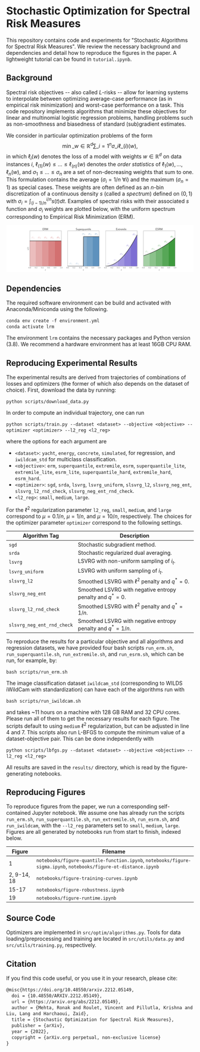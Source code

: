 # Stochastic Optimization for Spectral Risk Measures

This repository contains code and experiments for "Stochastic Algorithms for Spectral Risk Measures". We review the necessary background and dependencies and detail how to reproduce the figures in the paper. A lightweight tutorial can be found in `tutorial.ipynb`.

## Background

Spectral risk objectives -- also called $L$-risks -- allow for learning systems to interpolate between optimizing average-case performance (as in empirical risk minimization) and worst-case performance on a task. This code repository implements algorithms that minimize these objectives for linear and multinomial logistic regression problems, handling problems such as non-smoothness and biasedness of standard (sub)gradient estimates. 

We consider in particular optimization problems of the form
$$ \min\_{w \in \mathbb{R}^d} \sum\_{i=1}^n \sigma\_i \ell\_{(i)} (w), $$
in which $\ell_i(w)$ denotes the loss of a model with weights $w \in \mathbb{R}^d$ on data instances $i$, $\ell_{(1)}(w) \leq \ldots \leq \ell_{(n)}(w)$ denotes the *order statistics* of $\ell_1(w), \ldots, \ell_n(w)$, and $\sigma_1 \leq \ldots \leq \sigma_n$ are a set of non-decreasing weights that sum to one. This formulation contains the average $(\sigma_i = 1/n \ \forall i)$ and the maximum $(\sigma_n = 1)$ as special cases. These weights are often defined as an $n$-bin discretization of a continuous density $s$ (called a *spectrum*) defined on $(0, 1)$ with $\sigma_i = \int_{(i-1)/n}^{i/n} s(t) dt$. Examples of spectral risks with their associated $s$ function and $\sigma_i$ weights are plotted below, with the uniform spectrum corresponding to Empirical Risk Minimization (ERM).

![Sigmas](figures/sigma.png)

## Dependencies

The required software environment can be build and activated with Anaconda/Miniconda using the following.
```
conda env create -f environment.yml
conda activate lrm
```
The environment `lrm` contains the necessary packages and Python version (3.8). We recommend a hardware environment has at least 16GB CPU RAM.

## Reproducing Experimental Results

The experimental results are derived from trajectories of combinations of losses and optimizers (the former of which also depends on the dataset of choice). First, download the data by running:
```
python scripts/download_data.py
```
In order to compute an individual trajectory, one can run
```
python scripts/train.py --dataset <dataset> --objective <objective> --optimizer <optimizer> --l2_reg <l2_reg>
```
where the options for each argument are
- `<dataset>`: `yacht`, `energy`, `concrete`, `simulated`, for regression, and `iwildcam_std` for multiclass classification.
- `<objective>`: `erm`, `superquantile`, `extremile`, `esrm`, `superquantile_lite`, `extremile_lite`, `esrm_lite`, `superquantile_hard`, `extremile_hard`, `esrm_hard`.
- `<optimizer>`: `sgd`, `srda`, `lsvrg`, `lsvrg_uniform`, `slsvrg_l2`, `slsvrg_neg_ent`, `slsvrg_l2_rnd_check`, `slsvrg_neg_ent_rnd_check`.
- `<l2_reg>`: `small`, `medium`, `large`.

For the $\ell^2$ regularization parameter `l2_reg`, `small`, `medium`, and `large` correspond to $\mu = 0.1/n$, $\mu = 1/n$, and $\mu = 10/n$, respectively. The choices for the optimizer parameter `optimizer` correspond to the following settings.

| Algorithm Tag      | Description |
| ----------- | ----------- |
| `sgd`      | Stochastic subgradient method.       |
| `srda`   | Stochastic regularized dual averaging.        |
| `lsvrg`   | LSVRG with non-uniform sampling of $i_t$.        |
| `lsvrg_uniform`   | LSVRG with uniform sampling of $i_t$.       |
| `slsvrg_l2`   | Smoothed LSVRG with $\ell^2$ penalty and $q^* = 0$.    |
| `slsvrg_neg_ent`   | Smoothed LSVRG with negative entropy penalty and $q^* = 0$.        |
| `slsvrg_l2_rnd_check`   | Smoothed LSVRG with $\ell^2$ penalty and $q^* = 1/n$.        |
| `slsvrg_neg_ent_rnd_check`   | Smoothed LSVRG with negative entropy penalty and $q^* = 1/n$.      |

To reproduce the results for a particular objective and all algorithms and regression datasets, we have provided four bash scripts `run_erm.sh`, `run_superquantile.sh`, `run_extremile.sh`, and `run_esrm.sh`, which can be run, for example, by:
```
bash scripts/run_erm.sh
```
The image classification dataset `iwildcam_std` (corresponding to WILDS iWildCam with standardization) can have each of the algorithms run with
```
bash scripts/run_iwildcam.sh
```
and takes ~11 hours on a machine with 128 GB RAM and 32 CPU cores. Please run all of them to get the necessary results for each figure. The scripts default to using `medium` $\ell^2$ regularization, but can be adjusted in line 4 and 7. This scripts also run L-BFGS to compute the minimum value of a dataset-objective pair. This can be done independently with
```
python scripts/lbfgs.py --dataset <dataset> --objective <objective> --l2_reg <l2_reg>
```
All results are saved in the `results/` directory, which is read by the figure-generating notebooks. 

## Reproducing Figures

To reproduce figures from the paper, we run a corresponding self-contained Jupyter notebook. We assume one has already run the scripts `run_erm.sh`, `run_superquantile.sh`, `run_extremile.sh`, `run_esrm.sh`, and `run_iwildcam`, with the `--l2_reg` parameters set to `small`, `medium`, `large`. Figures are all generated by notebooks run from start to finish, indexed below.

| Figure      | Filename |
| ----------- | ----------- |
| 1   | `notebooks/figure-quantile-function.ipynb`, `notebooks/figure-sigma.ipynb`, `notebooks/figure-ot-distance.ipynb`       |
| 2, 9-14, 18   | `notebooks/figure-training-curves.ipynb`       |
| 15-17 |  `notebooks/figure-robustness.ipynb`       |
| 19 |  `notebooks/figure-runtime.ipynb`       |


## Source Code

Optimizers are implemented in `src/optim/algorithms.py`. Tools for data loading/preprocessing and training are located in `src/utils/data.py` and `src/utils/training.py`, respectively.

## Citation

If you find this code useful, or you use it in your research, please cite:
```
@misc{https://doi.org/10.48550/arxiv.2212.05149,
  doi = {10.48550/ARXIV.2212.05149},
  url = {https://arxiv.org/abs/2212.05149},
  author = {Mehta, Ronak and Roulet, Vincent and Pillutla, Krishna and Liu, Lang and Harchaoui, Zaid},
  title = {Stochastic Optimization for Spectral Risk Measures},
  publisher = {arXiv},
  year = {2022},
  copyright = {arXiv.org perpetual, non-exclusive license}
}
```
